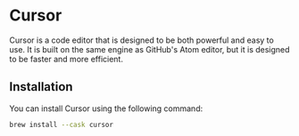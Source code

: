 # Cursor

Cursor is a code editor that is designed to be both powerful and easy to use. It is built on the same engine as GitHub's Atom editor, but it is designed to be faster and more efficient.

## Installation

You can install Cursor using the following command:

```bash
brew install --cask cursor
```